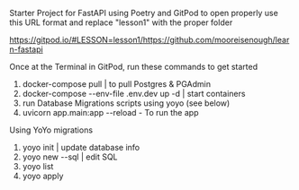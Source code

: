 Starter Project for FastAPI using Poetry and GitPod
to open properly use this URL format and replace "lesson1" with the proper folder

https://gitpod.io/#LESSON=lesson1/https://github.com/mooreisenough/learn-fastapi

Once at the Terminal in GitPod, run these commands to get started


1. docker-compose pull | to pull Postgres & PGAdmin
2. docker-compose --env-file .env.dev up -d | start containers
3. run Database Migrations scripts using yoyo (see below)
4. uvicorn app.main:app --reload - To run the app

Using YoYo migrations 
1. yoyo init | update database info
2. yoyo new --sql | edit SQL
3. yoyo list
4. yoyo apply 


